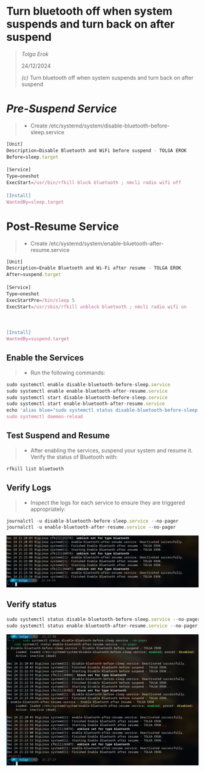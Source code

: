 # Turn bluetooth off when system suspends and turn back on after suspend

> *Tolga Erok*
>
> 24/12/2024
>
> *(c)* Turn bluetooth off when system suspends and turn back on after suspend

# ***Pre-Suspend Service***

> - Create /etc/systemd/system/disable-bluetooth-before-sleep.service

``` js
[Unit]
Description=Disable Bluetooth and WiFi before suspend - TOLGA EROK
Before=sleep.target

[Service]
Type=oneshot
ExecStart=/usr/bin/rfkill block bluetooth ; nmcli radio wifi off

[Install]
WantedBy=sleep.target
```

# Post-Resume Service

> - Create /etc/systemd/system/enable-bluetooth-after-resume.service

``` js
[Unit]
Description=Enable Bluetooth and Wi-Fi after resume - TOLGA EROK
After=suspend.target

[Service]
Type=oneshot
ExecStartPre=/bin/sleep 5
ExecStart=/usr/sbin/rfkill unblock bluetooth ; nmcli radio wifi on



[Install]
WantedBy=suspend.target
```

## Enable the Services

> - Run the following commands:

``` js
sudo systemctl enable disable-bluetooth-before-sleep.service
sudo systemctl enable enable-bluetooth-after-resume.service
sudo systemctl start disable-bluetooth-before-sleep.service
sudo systemctl start enable-bluetooth-after-resume.service
echo 'alias blue="sudo systemctl status disable-bluetooth-before-sleep.service --no-pager || true && echo && sudo systemctl status enable-bluetooth-after-resume.service --no-pager || true"' >> ~/.bashrc
sudo systemctl daemon-reload
``` 

## Test Suspend and Resume

> - After enabling the services, suspend your system and resume it. Verify the status of Bluetooth with:

``` js
rfkill list bluetooth
```

## Verify Logs

> - Inspect the logs for each service to ensure they are triggered appropriately:

``` js
journalctl -u disable-bluetooth-before-sleep.service --no-pager
journalctl -u enable-bluetooth-after-resume.service --no-pager
```

![screen-shot](image.png)

## Verify status

``` js
sudo systemctl status disable-bluetooth-before-sleep.service --no-pager
sudo systemctl status enable-bluetooth-after-resume.service --no-pager
```

![screen-shot](image-1.png)
